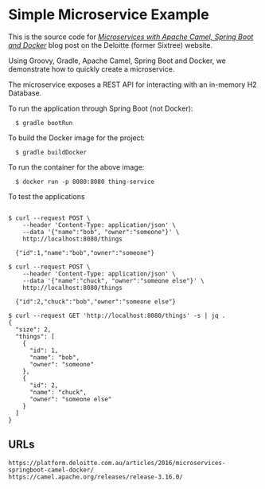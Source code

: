 Simple Microservice Example
===========================

This is the source code for [_Microservices with Apache Camel, Spring Boot and Docker_](http://sixtree.com.au/articles/2016/microservices-springboot-camel-docker/)
blog post on the Deloitte (former Sixtree) website.

Using Groovy, Gradle, Apache Camel, Spring Boot and Docker, we demonstrate how
to quickly create a microservice.

The microservice exposes a REST API for interacting with an in-memory H2 Database.

To run the application through Spring Boot (not Docker):

```
  $ gradle bootRun
```

To build the Docker image for the project:

```
  $ gradle buildDocker
```

To run the container for the above image:

```
  $ docker run -p 8080:8080 thing-service
```

To test the applications
```

$ curl --request POST \
    --header 'Content-Type: application/json' \
    --data '{"name":"bob", "owner":"someone"}' \
    http://localhost:8080/things

  {"id":1,"name":"bob","owner":"someone"}

$ curl --request POST \
    --header 'Content-Type: application/json' \
    --data '{"name":"chuck", "owner":"someone else"}' \
    http://localhost:8080/things

  {"id":2,"chuck":"bob","owner":"someone else"}

$ curl --request GET 'http://localhost:8080/things' -s | jq .
{
  "size": 2,
  "things": [
    {
      "id": 1,
      "name": "bob",
      "owner": "someone"
    },
    {
      "id": 2,
      "name": "chuck",
      "owner": "someone else"
    }
  ]
}
```
URLs
----

```
https://platform.deloitte.com.au/articles/2016/microservices-springboot-camel-docker/
https://camel.apache.org/releases/release-3.16.0/
```

<!--
vim:ft=markdown:tw=73
-->
